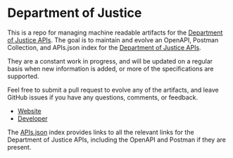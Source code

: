 # Department of JusticeThis is a repo for managing machine readable artifacts for the [Department of Justice APIs](http://www.justice.gov). The goal is to maintain and evolve an OpenAPI, Postman Collection, and APIs.json index for the [Department of Justice APIs](http://www.justice.gov).They are a constant work in progress, and will be updated on a regular basis when new information is added, or more of the specifications are supported.Feel free to submit a pull request to evolve any of the artifacts, and leave GitHub issues if you have any questions, comments, or feedback.- [Website](http://www.justice.gov)- [Developer](http://www.justice.gov)The [APIs.json](https://github.com/api-evangelist/department-of-justice/blob/master/apis.json) index provides links to all the relevant links for the Department of Justice APIs, including the OpenAPI and Postman if they are present.
